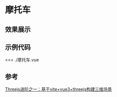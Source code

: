 # 摩托车


## 效果展示


<ThreeJSDemo />
<script setup>
import ThreeJSDemo from './摩托车.vue'

</script>


## 示例代码

<<< ./摩托车.vue


## 参考 

[Threejs进阶之一：基于vite+vue3+threejs构建三维场景](https://blog.csdn.net/w137160164/article/details/130233826)

